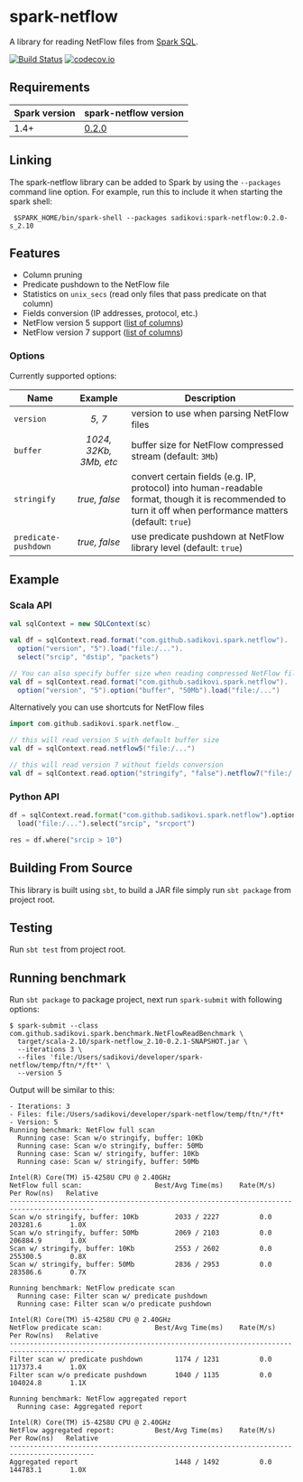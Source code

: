 # spark-netflow
A library for reading NetFlow files from [Spark SQL](http://spark.apache.org/docs/latest/sql-programming-guide.html).

[![Build Status](https://travis-ci.org/sadikovi/spark-netflow.svg?branch=master)](https://travis-ci.org/sadikovi/spark-netflow)
[![codecov.io](https://codecov.io/github/sadikovi/spark-netflow/coverage.svg?branch=master)](https://codecov.io/github/sadikovi/spark-netflow?branch=master)

## Requirements
| Spark version | spark-netflow version |
|---------------|-----------------------|
| 1.4+ | [0.2.0](http://spark-packages.org/package/sadikovi/spark-netflow) |

## Linking
The spark-netflow library can be added to Spark by using the `--packages` command line option. For
example, run this to include it when starting the spark shell:
```shell
 $SPARK_HOME/bin/spark-shell --packages sadikovi:spark-netflow:0.2.0-s_2.10
```

## Features
- Column pruning
- Predicate pushdown to the NetFlow file
- Statistics on `unix_secs` (read only files that pass predicate on that column)
- Fields conversion (IP addresses, protocol, etc.)
- NetFlow version 5 support ([list of columns](./docs/NETFLOW_V5.md))
- NetFlow version 7 support ([list of columns](./docs/NETFLOW_V7.md))

### Options
Currently supported options:

| Name | Example | Description |
|------|:-------:|-------------|
| `version` | _5, 7_ | version to use when parsing NetFlow files
| `buffer` | _1024, 32Kb, 3Mb, etc_ | buffer size for NetFlow compressed stream (default: `3Mb`)
| `stringify` | _true, false_ | convert certain fields (e.g. IP, protocol) into human-readable format, though it is recommended to turn it off when performance matters (default: `true`)
| `predicate-pushdown` | _true, false_ | use predicate pushdown at NetFlow library level (default: `true`)

## Example

### Scala API
```scala
val sqlContext = new SQLContext(sc)

val df = sqlContext.read.format("com.github.sadikovi.spark.netflow").
  option("version", "5").load("file:/...").
  select("srcip", "dstip", "packets")

// You can also specify buffer size when reading compressed NetFlow files
val df = sqlContext.read.format("com.github.sadikovi.spark.netflow").
  option("version", "5").option("buffer", "50Mb").load("file:/...")
```

Alternatively you can use shortcuts for NetFlow files
```scala
import com.github.sadikovi.spark.netflow._

// this will read version 5 with default buffer size
val df = sqlContext.read.netflow5("file:/...")

// this will read version 7 without fields conversion
val df = sqlContext.read.option("stringify", "false").netflow7("file:/...")
```

### Python API
```python
df = sqlContext.read.format("com.github.sadikovi.spark.netflow").option("version", "5").
  load("file:/...").select("srcip", "srcport")

res = df.where("srcip > 10")
```

## Building From Source
This library is built using `sbt`, to build a JAR file simply run `sbt package` from project root.

## Testing
Run `sbt test` from project root.

## Running benchmark
Run `sbt package` to package project, next run `spark-submit` with following options:
```shell
$ spark-submit --class com.github.sadikovi.spark.benchmark.NetFlowReadBenchmark \
  target/scala-2.10/spark-netflow_2.10-0.2.1-SNAPSHOT.jar \
  --iterations 3 \
  --files 'file:/Users/sadikovi/developer/spark-netflow/temp/ftn/*/ft*' \
  --version 5
```

Output will be similar to this:
```
- Iterations: 3
- Files: file:/Users/sadikovi/developer/spark-netflow/temp/ftn/*/ft*
- Version: 5
Running benchmark: NetFlow full scan
  Running case: Scan w/o stringify, buffer: 10Kb
  Running case: Scan w/o stringify, buffer: 50Mb                                
  Running case: Scan w/ stringify, buffer: 10Kb                                 
  Running case: Scan w/ stringify, buffer: 50Mb                                 

Intel(R) Core(TM) i5-4258U CPU @ 2.40GHz
NetFlow full scan:                  Best/Avg Time(ms)    Rate(M/s)   Per Row(ns)   Relative
-------------------------------------------------------------------------------------------
Scan w/o stringify, buffer: 10Kb         2033 / 2227          0.0      203281.6       1.0X
Scan w/o stringify, buffer: 50Mb         2069 / 2103          0.0      206884.9       1.0X
Scan w/ stringify, buffer: 10Kb          2553 / 2602          0.0      255300.5       0.8X
Scan w/ stringify, buffer: 50Mb          2836 / 2953          0.0      283586.6       0.7X

Running benchmark: NetFlow predicate scan
  Running case: Filter scan w/ predicate pushdown
  Running case: Filter scan w/o predicate pushdown                              

Intel(R) Core(TM) i5-4258U CPU @ 2.40GHz
NetFlow predicate scan:             Best/Avg Time(ms)    Rate(M/s)   Per Row(ns)   Relative
-------------------------------------------------------------------------------------------
Filter scan w/ predicate pushdown        1174 / 1231          0.0      117373.4       1.0X
Filter scan w/o predicate pushdown       1040 / 1135          0.0      104024.8       1.1X

Running benchmark: NetFlow aggregated report
  Running case: Aggregated report

Intel(R) Core(TM) i5-4258U CPU @ 2.40GHz
NetFlow aggregated report:          Best/Avg Time(ms)    Rate(M/s)   Per Row(ns)   Relative
-------------------------------------------------------------------------------------------
Aggregated report                        1448 / 1492          0.0      144783.1       1.0X
```
